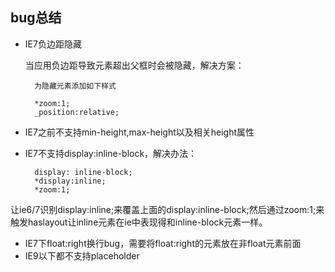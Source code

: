 bug总结
---

- IE7负边距隐藏

	当应用负边距导致元素超出父框时会被隐藏，解决方案：
		
		为隐藏元素添加如下样式

		*zoom:1;
    	_position:relative;

- IE7之前不支持min-height,max-height以及相关height属性
- IE7不支持display:inline-block，解决办法：

		display: inline-block;
    	*display:inline;
    	*zoom:1;
让ie6/7识别display:inline;来覆盖上面的display:inline-block;然后通过zoom:1;来触发haslayout让inline元素在ie中表现得和inline-block元素一样。

- IE7下float:right换行bug，需要将float:right的元素放在非float元素前面
- IE9以下都不支持placeholder
